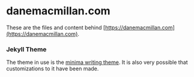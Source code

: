 danemacmillan.com
=================

These are the files and content behind [https://danemacmillan.com](https://danemacmillan.com).

### Jekyll Theme

The theme in use is the [minima writing theme](https://github.com/jekyll/minima). It is also very possible that customizations to it have been made.

